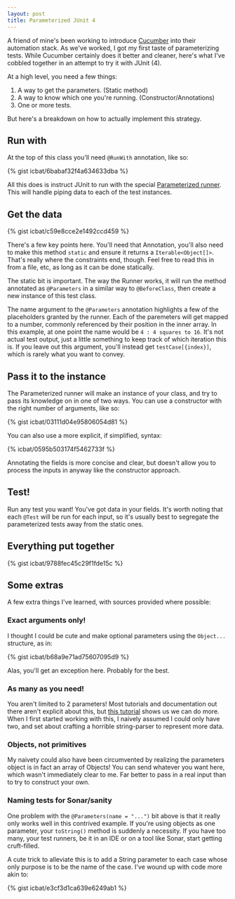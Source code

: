 ```yaml
---
layout: post
title: Parameterized JUnit 4
---
```


A friend of mine's been working to introduce [Cucumber](http://cukes.info/) into their automation stack. As we've worked, I got my first taste of parameterizing tests. While Cucumber certainly does it better and cleaner, here's what I've cobbled together in an attempt to try it with JUnit (4).

At a high level, you need a few things:

1. A way to get the parameters. (Static method)
2. A way to know which one you're running. (Constructor/Annotations)
3. One or more tests.

But here's a breakdown on how to actually implement this strategy.

## Run with

At the top of this class you'll need `@RunWith` annotation, like so:

{% gist icbat/6babaf32f4a634633dba %}

All this does is instruct JUnit to run with the special [Parameterized runner](http://junit.org/apidocs/org/junit/runners/Parameterized.html). This will handle piping data to each of the test instances.

## Get the data

{% gist icbat/c59e8cce2e1492ccd459 %}

There's a few key points here. You'll need that Annotation, you'll also need to make this method `static` and ensure it returns a `Iterable<Object[]>`. That's really where the constraints end, though. Feel free to read this in from a file, etc, as long as it can be done statically.

The static bit is important. The way the Runner works, it will run the method annotated as `@Parameters` in a similar way to `@BeforeClass`, then create a new instance of this test class. 

The name argument to the `@Parameters` annotation highlights a few of the placeholders granted by the runner. Each of the paremeters will get mapped to a number, commonly referenced by their position in the inner array. In this example, at one point the name would be `4 : 4 squares to 16`. It's not actual test output, just a little something to keep track of which iteration this is. If you leave out this argument, you'll instead get `testCase[{index}]`, which is rarely what you want to convey.

## Pass it to the instance

The Parameterized runner will make an instance of your class, and try to pass its knowledge on in one of two ways. You can use a constructor with the right number of arguments, like so: 

{% gist icbat/03111d04e95806054d81 %}

You can also use a more explicit, if simplified, syntax:

{% icbat/0595b503174f5462733f %}

Annotating the fields is more concise and clear, but doesn't allow you to process the inputs in anyway like the constructor approach.

## Test!

Run any test you want! You've got data in your fields. It's worth noting that each `@Test` will be run for each input, so it's usually best to segregate the parameterized tests away from the static ones.

## Everything put together

{% gist icbat/9788fec45c29f1fde15c %}

## Some extras

A few extra things I've learned, with sources provided where possible:

### Exact arguments only!

I thought I could be cute and make optional parameters using the `Object...` structure, as in:

{% gist icbat/b68a9e71ad75607095d9 %}

Alas, you'll get an exception here. Probably for the best.

### As many as you need!

You aren't limited to 2 parameters! Most tutorials and documentation out there aren't explicit about this, but [this tutorial](http://www.mkyong.com/unittest/junit-4-tutorial-6-parameterized-test/) shows us we can do more. When I first started working with this, I naively assumed I could only have two, and set about crafting a horrible string-parser to represent more data.

### Objects, not primitives

My naivety could also have been circumvented by realizing the parameters object is in fact an array of Objects! You can send whatever you want here, which wasn't immediately clear to me. Far better to pass in a real input than to try to construct your own.

### Naming tests for Sonar/sanity

One problem with the `@Parameters(name = "...")` bit above is that it really only works well in this contrived example. If you're using objects as one parameter, your `toString()` method is suddenly a necessity. If you have too many, your test runners, be it in an IDE or on a tool like Sonar, start getting cruft-filled.

A cute trick to alleviate this is to add a String parameter to each case whose only purpose is to be the name of the case. I've wound up with code more akin to:

{% gist icbat/e3cf3d1ca639e6249ab1 %}
